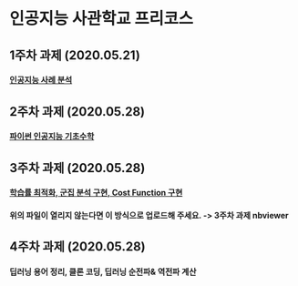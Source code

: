 # 인공지능 사관학교 프리코스

## 1주차 과제 (2020.05.21)
#### [인공지능 사례 분석](https://github.com/choi-sunbin/GwangJu_TEST/blob/master/1%EC%A3%BC%EC%B0%A8%EA%B3%BC%EC%A0%9C.ipynb)

## 2주차 과제 (2020.05.28)
#### [파이썬 인공지능 기초수학](https://github.com/choi-sunbin/GwangJu_TEST/blob/master/2%EC%A3%BC%EC%B0%A8%EA%B3%BC%EC%A0%9C.ipynb)

## 3주차 과제 (2020.05.28)

#### [학습률 최적화, 군집 분석 구현, Cost Function 구현](https://github.com/choi-sunbin/GwangJu_TEST/blob/master/3%EC%A3%BC%EC%B0%A8_%EA%B3%BC%EC%A0%9C.ipynb)
#### 위의 파일이 열리지 않는다면 이 방식으로 업로드해 주세요. -> 3주차 과제 nbviewer


## 4주차 과제 (2020.05.28)
#### 딥러닝 용어 정리, 클론 코딩, 딥러닝 순전파& 역전파 계산

